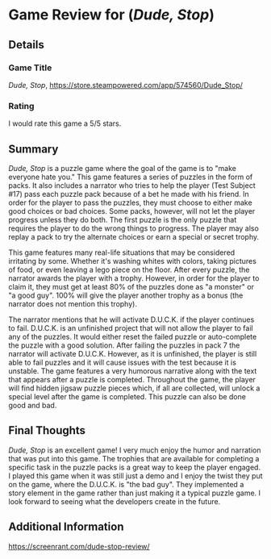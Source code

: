 # Game Review for (_Dude, Stop_)

## Details

### Game Title
_Dude, Stop_, https://store.steampowered.com/app/574560/Dude_Stop/

### Rating
I would rate this game a 5/5 stars.

## Summary
_Dude, Stop_ is a puzzle game where the goal of the game is to "make everyone hate you." This game features a series of puzzles in the form of packs. It also includes a narrator who tries to help the player (Test Subject #17) pass each puzzle pack because of a bet he made with his friend. In order for the player to pass the puzzles, they must choose to either make good choices or bad choices. Some packs, however, will not let the player progress unless they do both. The first puzzle is the only puzzle that requires the player to do the wrong things to progress. The player may also replay a pack to try the alternate choices or earn a special or secret trophy.

This game features many real-life situations that may be considered irritating by some. Whether it's washing whites with colors, taking pictures of food, or even leaving a lego piece on the floor. After every puzzle, the narrator awards the player with a trophy. However, in order for the player to claim it, they must get at least 80% of the puzzles done as "a monster" or "a good guy". 100% will give the player another trophy as a bonus (the narrator does not mention this trophy).

The narrator mentions that he will activate D.U.C.K. if the player continues to fail. D.U.C.K. is an unfinished project that will not allow the player to fail any of the puzzles. It would either reset the failed puzzle or auto-complete the puzzle with a good solution. After failing the puzzles in pack 7 the narrator will activate D.U.C.K. However, as it is unfinished, the player is still able to fail puzzles and it will cause issues with the test because it is unstable. The game features a very humorous narrative along with the text that appears after a puzzle is completed. Throughout the game, the player will find hidden jigsaw puzzle pieces which, if all are collected, will unlock a special level after the game is completed. This puzzle can also be done good and bad.

## Final Thoughts
_Dude, Stop_ is an excellent game! I very much enjoy the humor and narration that was put into this game. The trophies that are available for completing a specific task in the puzzle packs is a great way to keep the player engaged. I played this game when it was still just a demo and I enjoy the twist they put on the game, where the D.U.C.K. is "the bad guy". They implemented a story element in the game rather than just making it a typical puzzle game. I look forward to seeing what the developers create in the future.

## Additional Information
https://screenrant.com/dude-stop-review/
